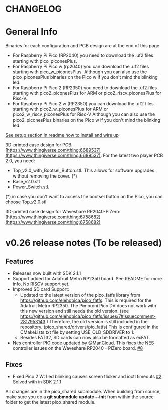 # CHANGELOG

# General Info

Binaries for each configuration and PCB design are at the end of this page.

- For Raspberry Pi Pico (RP2040) you need to download the .uf2 files starting with pico_piconesPlus.
- For Raspberry Pi Pico w (rp2040) you can download the .uf2 files starting with pico_w_piconesPlus. Although you can also use the pico_piconesPlus binaries on the Pico w if you don't mind the blinking led.
- For Raspberry Pi Pico 2 (RP2350) you need to download the .uf2 files starting with pico2_piconesPlus for ARM or pico2_riscv_piconesPlus  for Risc-V. 
- For Raspberry Pi Pico 2 w (RP2350) you can download the .uf2 files starting with pico2_w_piconesPlus for ARM or pico2_w_riscv_piconesPlus for Risc-V Although you can also use the pico2_piconesPlus binaries on the Pico w if you don't mind the blinking led.


[See setup section in readme how to install and wire up](https://github.com/fhoedemakers/pico-infonesPlus#pico-setup)

3D-printed case design for PCB: [https://www.thingiverse.com/thing:6689537](https://www.thingiverse.com/thing:6689537). 
For the latest two player PCB 2.0, you need:

- Top_v2.0_with_Bootsel_Button.stl. This allows for software upgrades without removing the cover. (*)
- Base_v2.0.stl
- Power_Switch.stl.

(*) in case you don't want to access the bootsel button on the Pico, you can choose Top_v2.0.stl

3D-printed case design for Waveshare RP2040-PiZero: [https://www.thingiverse.com/thing:6758682](https://www.thingiverse.com/thing:6758682)

# v0.26 release notes (To be released)

## Features
- Releases now built with SDK 2.1.1
- Support added for Adafruit Metro RP2350 board. See README for more info. No RISCV support yet.
- Improved SD card Support:
    - Updated to the latest version of the pico_fatfs library from https://github.com/elehobica/pico_fatfs. This is required for the Adafruit Metro RP2350. The Pimoroni Pico DV does not work with this new version and still needs the old version. (see https://github.com/elehobica/pico_fatfs/issues/7#issuecomment-2817953143 ) Therefore, the old version is still included in the repository. (pico_shared/drivers/pio_fatfs) 
    This is configured in the CMakeLists.txt file by setting USE_OLD_SDDRIVER to 1.
    - Besides FAT32, SD cards can now also be formatted as exFAT.
- Nes controller PIO code updated by [@ManCloud](https://github.com/ManCloud). This fixes the NES controller issues on the Waveshare RP2040 - PiZero board. [#8](https://github.com/fhoedemakers/pico_shared/issues/8)


## Fixes
- Fixed Pico 2 W: Led blinking causes screen flicker and ioctl timeouts [#2](https://github.com/fhoedemakers/pico_shared/issues/2). Solved with in SDK 2.1.1

All changes are in the pico_shared submodule. When building from source, make sure you do a **git submodule update --init** from within the source folder to get the latest pico_shared module.

